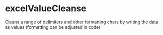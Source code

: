 # excelValueCleanse
Cleans a range of delimiters and other formatting chars by writing the data as values (formatting can be adjusted in code)
